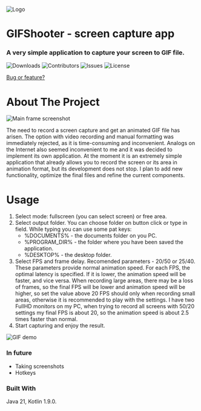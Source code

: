 ![Logo](https://i.imgur.com/UWrZRzx.png)
# GIFShooter - screen capture app
### A very simple application to capture your screen to GIF file.
![Downloads](https://img.shields.io/github/downloads/robert-grammy/GIFShooter/total) ![Contributors](https://img.shields.io/github/contributors/robert-grammy/GIFShooter?color=dark-green) ![Issues](https://img.shields.io/github/issues/robert-grammy/GIFShooter) ![License](https://img.shields.io/github/license/robert-grammy/GIFShooter)

[Bug or feature?](https://github.com/robert-grammy/GIFShooter/issues)

# About The Project
![Main frame screenshot](https://i.imgur.com/fBmnpek.png)

The need to record a screen capture and get an animated GIF file has arisen. The option with video recording and manual formatting was immediately rejected, as it is time-consuming and inconvenient. Analogs on the Internet also seemed inconvenient to me and it was decided to implement its own application. At the moment it is an extremely simple application that already allows you to record the screen or its area in animation format, but its development does not stop. I plan to add new functionality, optimize the final files and refine the current components.

# Usage
1. Select mode: fullscreen (you can select screen) or free area.
2. Select output folder. You can choose folder on button click or type in field. While typing you can use some pat keys:
    - %DOCUMENTS% - the documents folder on you PC.
    - %PROGRAM_DIR% - the folder where you have been saved the application.
    - %DESKTOP% - the desktop folder.
3. Select FPS and frame delay.
   Recomended parameters - 20/50 or 25/40. These parameters provide normal animation speed.
   For each FPS, the optimal latency is specified. If it is lower, the animation speed will be faster, and vice versa. When recording large areas, there may be a loss of frames, so the final FPS will be lower and animation speed will be higher, so set the value     above 20 FPS should only when recording small areas, otherwise it is recommended to play with the settings. I have two FullHD monitors on my PC, when trying to record all screens with 50/20 settings my final FPS is about 20, so the animation speed is about       2.5 times faster than normal.
4. Start capturing and enjoy the result.

![GIF demo](https://i.imgur.com/ufbcAUd.gif)

### In future
- Taking screenshots
- Hotkeys

### Built With
Java 21, Kotlin 1.9.0.
